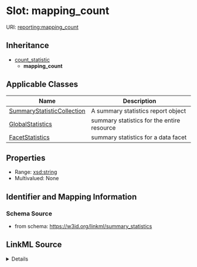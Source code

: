 # Slot: mapping_count

URI: [reporting:mapping_count](https://w3id.org/linkml/reportmapping_count)




## Inheritance

* [count_statistic](count_statistic.md)
    * **mapping_count**





## Applicable Classes

| Name | Description |
| --- | --- |
[SummaryStatisticCollection](SummaryStatisticCollection.md) | A summary statistics report object
[GlobalStatistics](GlobalStatistics.md) | summary statistics for the entire resource
[FacetStatistics](FacetStatistics.md) | summary statistics for a data facet






## Properties

* Range: [xsd:string](http://www.w3.org/2001/XMLSchema#string)
* Multivalued: None







## Identifier and Mapping Information







### Schema Source


* from schema: https://w3id.org/linkml/summary_statistics




## LinkML Source

<details>
```yaml
name: mapping_count
from_schema: https://w3id.org/linkml/summary_statistics
rank: 1000
is_a: count_statistic
alias: mapping_count
owner: SummaryStatisticCollection
domain_of:
- SummaryStatisticCollection
slot_group: metadata_statistic_group
range: string

```
</details>
